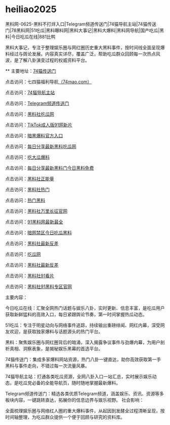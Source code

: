 # heiliao2025
黑料网-0625-黑料不打烊入口|Telegram频道传送门|74猫导航主站|74猫传送门|78黑料网|51吃瓜|黑料曝料网|黑料大事记|黑料大爆料|黑料网导航|国产吃瓜|黑料|今日吃瓜在线|881比鸭

黑料大事记，专注于整理娱乐圈与网红圈历史重大黑料事件，按时间线全面呈现爆料经过与舆论发展。内容真实详尽，覆盖广泛，帮助吃瓜群众回顾每一次热点风波，是了解八卦演变过程的权威资料平台。

** 主要地址：<a href="https://74mao.com/">74猫传送门</a>

点击访问：七四猫福利导航<a href="https://74mao.com/">（74mao.com）</a>

点击访问：<a href="https://74mao.com/">74猫导航主站</a>

点击访问：<a href="https://74mao.com/">Telegram频道传送门</a>

点击访问：<a href="https://hl404.pages.dev/">黑料社吃瓜网</a>

点击访问：<a href="https://cg99.pages.dev/">TikTok成人版91网新片</a>

点击访问：<a href="https://hl408.pages.dev/">暗黑爆料官方入口</a>

点击访问：<a href="https://hl410-s2i.pages.dev/">每日分享最新黑料吃瓜网</a>

点击访问：<a href="https://cg97.pages.dev/">吃大瓜爆料</a>

点击访问：<a href="https://hl409.pages.dev/">每日分享最新黑料门今日黑料免费</a>

点击访问：<a href="https://hl396.pages.dev/">黑料社正能量</a>

点击访问：<a href="https://hl402.pages.dev/">黑料社热门</a>

点击访问：<a href="https://hl381.pages.dev/">热门黑料</a>

点击访问：<a href="https://hl401.pages.dev/">黑料社万里长征官网</a>

点击访问：<a href="https://cg963.pages.dev/">91黑料网最新最全</a>

点击访问：<a href="https://cg58-1.pages.dev/">暗网禁区今日吃瓜黑料</a>

点击访问：<a href="https://hl403.pages.dev/">黑料社最新反差</a>

点击访问：<a href="https://hl406.pages.dev/">吃瓜网</a>

点击访问：<a href="https://hl403.pages.dev/">黑料社最新反差</a>

点击访问：<a href="https://hl405.pages.dev/">黑料社91看片</a>

点击访问：<a href="https://cg11-1.pages.dev/">黑料社91黑料专区官网</a>

主要内容：

今日吃瓜在线：汇聚全网热门话题与娱乐八卦，实时更新、信息丰富，是吃瓜用户获取新鲜猛料的高效入口，每日紧跟舆论节奏，第一时间掌握热瓜动态。

51吃瓜：专注于明星动向与网络事件追踪，持续输出重磅绯闻、网红内幕，深受网友欢迎，是获取独家爆料与话题源头的热门平台。

黑料：聚焦娱乐圈与网红圈背后的暗涌，深入揭露争议事件与劲爆内幕，为用户剖析真相、洞察表象，是揭秘娱乐黑幕的首选平台。

74猫传送门：集成多家爆料网站资源，热门八卦一键直达，助你高效获取第一手黑料与事件走向，不错过每一次流量风暴。

74猫导航主站：打通各类吃瓜资源，全网八卦入口一站汇总，实时展示娱乐动态，是吃瓜党必备的全能导航页，随时随地掌握最新爆料。

Telegram频道传送门：精选各类优质Telegram频道，涵盖娱乐、资讯、资源等多板块内容，一键跳转直达，拓展你的信息边界与娱乐视野。
社会影响：

全面梳理娱乐圈与网络红人圈的重大爆料事件，从起因到发酵全过程清晰呈现，按时间轴整理，为吃瓜群众提供一个便于回顾与研究的资料库。
<span style="display:none;">[Canonical link](）</span>
